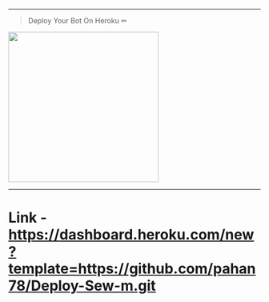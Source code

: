 ---
> Deploy Your Bot On Heroku ✏
<div align="left"><a href="https://dashboard.heroku.com/new?template=https://github.com/ravindu01manoj/Deploy-Sew-m.git"><img src="https://i.ibb.co/WPRfjrZ/c6eb7d6b6606.png" width="300" ></a></div>

***
# Link - https://dashboard.heroku.com/new?template=https://github.com/pahan78/Deploy-Sew-m.git
